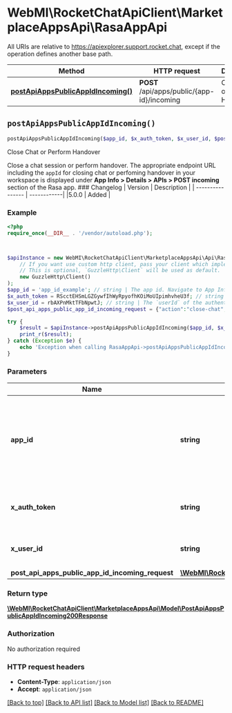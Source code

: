 # WebMI\RocketChatApiClient\MarketplaceAppsApi\RasaAppApi

All URIs are relative to https://apiexplorer.support.rocket.chat, except if the operation defines another base path.

| Method | HTTP request | Description |
| ------------- | ------------- | ------------- |
| [**postApiAppsPublicAppIdIncoming()**](RasaAppApi.md#postApiAppsPublicAppIdIncoming) | **POST** /api/apps/public/{app-id}/incoming | Close Chat or Perform Handover |


## `postApiAppsPublicAppIdIncoming()`

```php
postApiAppsPublicAppIdIncoming($app_id, $x_auth_token, $x_user_id, $post_api_apps_public_app_id_incoming_request): \WebMI\RocketChatApiClient\MarketplaceAppsApi\Model\PostApiAppsPublicAppIdIncoming200Response
```

Close Chat or Perform Handover

Close a chat session or perform handover. The appropriate endpoint URL including the `appId` for  closing chat or perfoming handover in your workspace is displayed under **App Info > Details > APIs > POST incoming** section of the Rasa app.  ### Changelog | Version      | Description | | ---------------- | ------------| |5.0.0     | Added       |

### Example

```php
<?php
require_once(__DIR__ . '/vendor/autoload.php');



$apiInstance = new WebMI\RocketChatApiClient\MarketplaceAppsApi\Api\RasaAppApi(
    // If you want use custom http client, pass your client which implements `GuzzleHttp\ClientInterface`.
    // This is optional, `GuzzleHttp\Client` will be used as default.
    new GuzzleHttp\Client()
);
$app_id = 'app_id_example'; // string | The app id. Navigate to App Info > Details > APIs > POST incoming to get the complete URL for this endpoint.
$x_auth_token = RScctEHSmLGZGywfIhWyRpyofhKOiMoUIpimhvheU3f; // string | The `authToken` of the authenticated user.
$x_user_id = rbAXPnMktTFbNpwtJ; // string | The `userId` of the authenticated user.
$post_api_apps_public_app_id_incoming_request = {"action":"close-chat","sessionId":"2Sfq8wXw4fYPMf6r4"}; // \WebMI\RocketChatApiClient\MarketplaceAppsApi\Model\PostApiAppsPublicAppIdIncomingRequest

try {
    $result = $apiInstance->postApiAppsPublicAppIdIncoming($app_id, $x_auth_token, $x_user_id, $post_api_apps_public_app_id_incoming_request);
    print_r($result);
} catch (Exception $e) {
    echo 'Exception when calling RasaAppApi->postApiAppsPublicAppIdIncoming: ', $e->getMessage(), PHP_EOL;
}
```

### Parameters

| Name | Type | Description  | Notes |
| ------------- | ------------- | ------------- | ------------- |
| **app_id** | **string**| The app id. Navigate to App Info &gt; Details &gt; APIs &gt; POST incoming to get the complete URL for this endpoint. | |
| **x_auth_token** | **string**| The &#x60;authToken&#x60; of the authenticated user. | |
| **x_user_id** | **string**| The &#x60;userId&#x60; of the authenticated user. | |
| **post_api_apps_public_app_id_incoming_request** | [**\WebMI\RocketChatApiClient\MarketplaceAppsApi\Model\PostApiAppsPublicAppIdIncomingRequest**](../Model/PostApiAppsPublicAppIdIncomingRequest.md)|  | [optional] |

### Return type

[**\WebMI\RocketChatApiClient\MarketplaceAppsApi\Model\PostApiAppsPublicAppIdIncoming200Response**](../Model/PostApiAppsPublicAppIdIncoming200Response.md)

### Authorization

No authorization required

### HTTP request headers

- **Content-Type**: `application/json`
- **Accept**: `application/json`

[[Back to top]](#) [[Back to API list]](../../README.md#endpoints)
[[Back to Model list]](../../README.md#models)
[[Back to README]](../../README.md)
